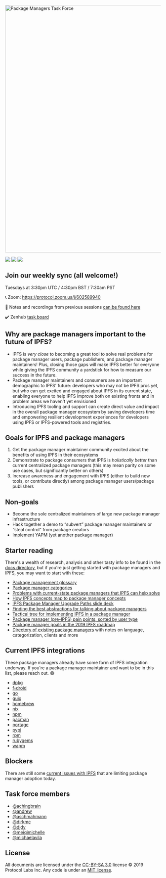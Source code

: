 <img width="800" alt="Package Managers Task Force" src="https://user-images.githubusercontent.com/4827522/61231640-60005e00-a6e1-11e9-872e-950de6310bc3.png">

[![](https://img.shields.io/badge/made%20by-Protocol%20Labs-blue.svg?style=flat-square)](https://protocol.ai/)
[![](https://img.shields.io/badge/project-IPFS-blue.svg?style=flat-square)](http://ipfs.io/)
[![](https://img.shields.io/badge/freenode-%23ipfs--package--managers-blue.svg?style=flat-square)](http://webchat.freenode.net/?channels=%23ipfs-package-managers)

## Join our weekly sync (all welcome!)
Tuesdays at 3:30pm UTC / 4:30pm BST / 7:30am PST

📞 Zoom: https://protocol.zoom.us/j/602589940

:orange_book: Notes and recordings from previous sessions [can be found here](https://github.com/ipfs/package-managers/issues/1)
 
:heavy_check_mark: Zenhub [task board](https://app.zenhub.com/workspaces/package-managers-5d23270c7302a14dfba9d8c4/board?repos=20312497,39592840,59225160,69641599,170355990,41456203,55763542,79474042)

## Why are package managers important to the future of IPFS?

- IPFS is *very close* to becoming a great tool to solve real problems for package manager users, package publishers, and package manager maintainers! Plus, closing those gaps will make IPFS better for everyone while giving the IPFS community a yardstick for how to measure our success in the future.
- Package manager maintainers and consumers are an important demographic to IPFS' future: developers who may not be IPFS pros yet, but who can get excited and engaged about IPFS in its current state, enabling everyone to help IPFS improve both on existing fronts and in problem areas we haven't yet envisioned
- Introducing IPFS tooling and support can create direct value and impact in the overall package manager ecosystem by saving developers time and empowering resilient development experiences for developers using IPFS or IPFS-powered tools and registries.

## Goals for IPFS and package managers
1. Get the package manager maintainer community excited about the benefits of using IPFS in their ecosystems
2. Demonstrate to package consumers that IPFS is _holistically better_ than current centralized package managers (this may mean parity on some use cases, but significantly better on others)
3. Increase awareness and engagement with IPFS (either to build new tools, or contribute directly) among package manager users/package publishers

## Non-goals
- Become the sole centralized maintainers of large new package manager infrastructure
- Hack together a demo to “subvert” package manager maintainers or “steal control” from package creators
- Implement YAPM (yet another package manager)

## Starter reading

There's a wealth of research, analysis and other tasty info to be found in the [docs directory](docs), but if you're just getting started with package managers and IPFS, you may want to start with these:

- [Package management glossary](docs/glossary.md)
- [Package manager categories](docs/categories.md)
- [Problems with current-state package managers that IPFS can help solve](docs/problems.md)
- [How IPFS concepts map to package manager concepts](docs/concepts.md)
- [IPFS Package Manager Upgrade Paths slide deck](docs/ipfs-package-managers-upgrade-paths.pdf)
- [Finding the best abstractions for talking about package managers](docs/abstractions.md)
- [Tactical tree for implementing IPFS in a package manager](docs/tree.md)
- [Package manager (pre-IPFS) pain points, sorted by user type](https://app.mural.co/t/protocollabs6957/m/protocollabs6957/1557168696127/577c9453a3c51199c8163cf0fe5701294e55f99b)
- [Package manager goals in the 2019 IPFS roadmap](https://github.com/ipfs/roadmap#-package-managers-d1-e5-i3)
- [Directory of existing package managers](package-managers) with notes on language, categorization, clients and more

## Current IPFS integrations

These package managers already have some form of IPFS integration underway. If you're a package manager maintainer and want to be in this list, please reach out. :smile:

- [dpkg](package-managers/dpkg.md#existing-ipfs-support)
- [f-droid](package-managers/f-droid.md#existing-ipfs-support)
- [go](package-managers/go.md#existing-ipfs-support)
- [guix](package-managers/guix.md#existing-ipfs-support)
- [homebrew](package-managers/homebrew.md#existing-ipfs-support)
- [nix](package-managers/nix.md#existing-ipfs-support)
- [npm](package-managers/npm.md#existing-ipfs-support)
- [pacman](package-managers/pacman.md#existing-ipfs-support)
- [portage](package-managers/portage.md#existing-ipfs-support)
- [pypi](package-managers/pypi.md#existing-ipfs-support)
- [rpm](package-managers/rpm.md#existing-ipfs-support)
- [rubygems](package-managers/rubygems.md#existing-ipfs-support)
- [wapm](package-managers/wapm.md#existing-ipfs-support)

## Blockers

There are still some [current issues with IPFS](docs/blockers.md) that are limiting package manager adoption today.

## Task force members
- [@achingbrain](https://github.com/achingbrain)
- [@andrew](https://github.com/andrew)
- [@aschmahmann](https://github.com/aschmahmann)
- [@dirkmc](https://github.com/dirkmc)
- [@djdv](https://github.com/djdv)
- [@meiqimichelle](https://github.com/meiqimichelle)
- [@michaelavila](https://github.com/michaelavila)

## License

All documents are licensed under the [CC-BY-SA 3.0](https://ipfs.io/ipfs/QmVreNvKsQmQZ83T86cWSjPu2vR3yZHGPm5jnxFuunEB9u) license © 2019 Protocol Labs Inc. Any code is under an [MIT license](LICENSE).
